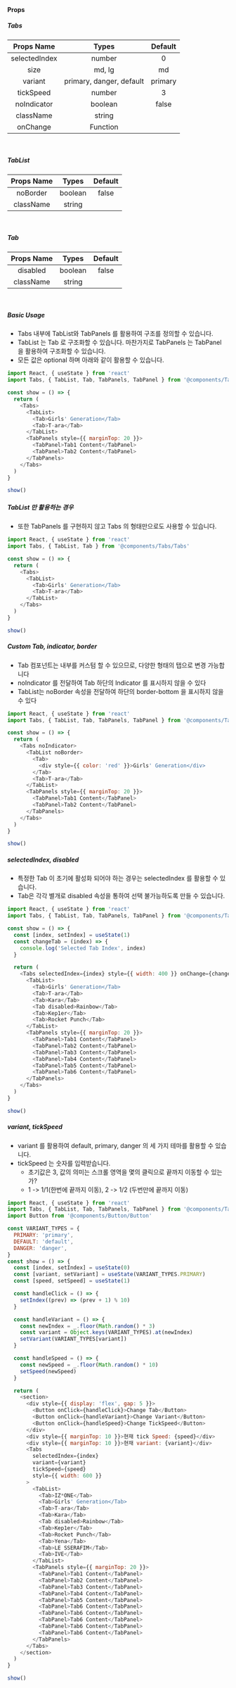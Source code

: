 <br />

#### Props

##### Tabs

|  Props Name   |          Types           | Default |
| :-----------: | :----------------------: | :-----: |
| selectedIndex |          number          |    0    |
|     size      |          md, lg          |   md    |
|    variant    | primary, danger, default | primary |
|   tickSpeed   |          number          |    3    |
|  noIndicator  |         boolean          |  false  |
|   className   |          string          |         |
|   onChange    |         Function         |         |

<br />

##### TabList

| Props Name |  Types  | Default |
| :--------: | :-----: | :-----: |
|  noBorder  | boolean |  false  |
| className  | string  |         |

<br />

##### Tab

| Props Name |  Types  | Default |
| :--------: | :-----: | :-----: |
|  disabled  | boolean |  false  |
| className  | string  |         |

<br />

##### Basic Usage

- Tabs 내부에 TabList와 TabPanels 를 활용하여 구조를 정의할 수 있습니다.
- TabList 는 Tab 로 구조화할 수 있습니다. 마찬가지로 TabPanels 는 TabPanel 을 활용하여 구조화할 수 있습니다.
- 모든 값은 optional 하며 아래와 같이 활용할 수 있습니다.

```js
import React, { useState } from 'react'
import Tabs, { TabList, Tab, TabPanels, TabPanel } from '@components/Tabs/Tabs'

const show = () => {
  return (
    <Tabs>
      <TabList>
        <Tab>Girls' Generation</Tab>
        <Tab>T-ara</Tab>
      </TabList>
      <TabPanels style={{ marginTop: 20 }}>
        <TabPanel>Tab1 Content</TabPanel>
        <TabPanel>Tab2 Content</TabPanel>
      </TabPanels>
    </Tabs>
  )
}

show()
```

##### TabList 만 활용하는 경우

- 또한 TabPanels 를 구현하지 않고 Tabs 의 형태만으로도 사용할 수 있습니다.

```js
import React, { useState } from 'react'
import Tabs, { TabList, Tab } from '@components/Tabs/Tabs'

const show = () => {
  return (
    <Tabs>
      <TabList>
        <Tab>Girls' Generation</Tab>
        <Tab>T-ara</Tab>
      </TabList>
    </Tabs>
  )
}

show()
```

##### Custom Tab, indicator, border

- Tab 컴포넌트는 내부를 커스텀 할 수 있으므로, 다양한 형태의 탭으로 변경 가능합니다
- noIndicator 를 전달하여 Tab 하단의 Indicator 를 표시하지 않을 수 있다
- TabList는 noBorder 속성을 전달하여 하단의 border-bottom 을 표시하지 않을 수 있다

```js
import React, { useState } from 'react'
import Tabs, { TabList, Tab, TabPanels, TabPanel } from '@components/Tabs/Tabs'

const show = () => {
  return (
    <Tabs noIndicator>
      <TabList noBorder>
        <Tab>
          <div style={{ color: 'red' }}>Girls' Generation</div>
        </Tab>
        <Tab>T-ara</Tab>
      </TabList>
      <TabPanels style={{ marginTop: 20 }}>
        <TabPanel>Tab1 Content</TabPanel>
        <TabPanel>Tab2 Content</TabPanel>
      </TabPanels>
    </Tabs>
  )
}

show()
```

##### selectedIndex, disabled

- 특정한 Tab 이 초기에 활성화 되어야 하는 경우는 selectedIndex 를 활용할 수 있습니다.
- Tab은 각각 별개로 disabled 속성을 통하여 선택 불가능하도록 만들 수 있습니다.

```js
import React, { useState } from 'react'
import Tabs, { TabList, Tab, TabPanels, TabPanel } from '@components/Tabs/Tabs'

const show = () => {
  const [index, setIndex] = useState(1)
  const changeTab = (index) => {
    console.log('Selected Tab Index', index)
  }

  return (
    <Tabs selectedIndex={index} style={{ width: 400 }} onChange={changeTab}>
      <TabList>
        <Tab>Girls' Generation</Tab>
        <Tab>T-ara</Tab>
        <Tab>Kara</Tab>
        <Tab disabled>Rainbow</Tab>
        <Tab>Kep1er</Tab>
        <Tab>Rocket Punch</Tab>
      </TabList>
      <TabPanels style={{ marginTop: 20 }}>
        <TabPanel>Tab1 Content</TabPanel>
        <TabPanel>Tab2 Content</TabPanel>
        <TabPanel>Tab3 Content</TabPanel>
        <TabPanel>Tab4 Content</TabPanel>
        <TabPanel>Tab5 Content</TabPanel>
        <TabPanel>Tab6 Content</TabPanel>
      </TabPanels>
    </Tabs>
  )
}

show()
```

##### variant, tickSpeed

- variant 를 활용하여 default, primary, danger 의 세 가지 테마를 활용할 수 있습니다.
- tickSpeed 는 숫자를 입력받습니다.
  - 초기값은 3, 값의 의미는 스크롤 영역을 몇의 클릭으로 끝까지 이동할 수 있는가?
  - 1 -> 1/1(한번에 끝까지 이동), 2 -> 1/2 (두번만에 끝까지 이동)

```js
import React, { useState } from 'react'
import Tabs, { TabList, Tab, TabPanels, TabPanel } from '@components/Tabs/Tabs'
import Button from '@components/Button/Button'

const VARIANT_TYPES = {
  PRIMARY: 'primary',
  DEFAULT: 'default',
  DANGER: 'danger',
}
const show = () => {
  const [index, setIndex] = useState(0)
  const [variant, setVariant] = useState(VARIANT_TYPES.PRIMARY)
  const [speed, setSpeed] = useState(1)

  const handleClick = () => {
    setIndex((prev) => (prev + 1) % 10)
  }

  const handleVariant = () => {
    const newIndex = _.floor(Math.random() * 3)
    const variant = Object.keys(VARIANT_TYPES).at(newIndex)
    setVariant(VARIANT_TYPES[variant])
  }

  const handleSpeed = () => {
    const newSpeed = _.floor(Math.random() * 10)
    setSpeed(newSpeed)
  }

  return (
    <section>
      <div style={{ display: 'flex', gap: 5 }}>
        <Button onClick={handleClick}>Change Tab</Button>
        <Button onClick={handleVariant}>Change Variant</Button>
        <Button onClick={handleSpeed}>Change TickSpeed</Button>
      </div>
      <div style={{ marginTop: 10 }}>현재 tick Speed: {speed}</div>
      <div style={{ marginTop: 10 }}>현재 variant: {variant}</div>
      <Tabs
        selectedIndex={index}
        variant={variant}
        tickSpeed={speed}
        style={{ width: 600 }}
      >
        <TabList>
          <Tab>IZ*ONE</Tab>
          <Tab>Girls' Generation</Tab>
          <Tab>T-ara</Tab>
          <Tab>Kara</Tab>
          <Tab disabled>Rainbow</Tab>
          <Tab>Kep1er</Tab>
          <Tab>Rocket Punch</Tab>
          <Tab>Yena</Tab>
          <Tab>LE SSERAFIM</Tab>
          <Tab>IVE</Tab>
        </TabList>
        <TabPanels style={{ marginTop: 20 }}>
          <TabPanel>Tab1 Content</TabPanel>
          <TabPanel>Tab2 Content</TabPanel>
          <TabPanel>Tab3 Content</TabPanel>
          <TabPanel>Tab4 Content</TabPanel>
          <TabPanel>Tab5 Content</TabPanel>
          <TabPanel>Tab6 Content</TabPanel>
          <TabPanel>Tab6 Content</TabPanel>
          <TabPanel>Tab6 Content</TabPanel>
          <TabPanel>Tab6 Content</TabPanel>
          <TabPanel>Tab6 Content</TabPanel>
        </TabPanels>
      </Tabs>
    </section>
  )
}

show()
```
